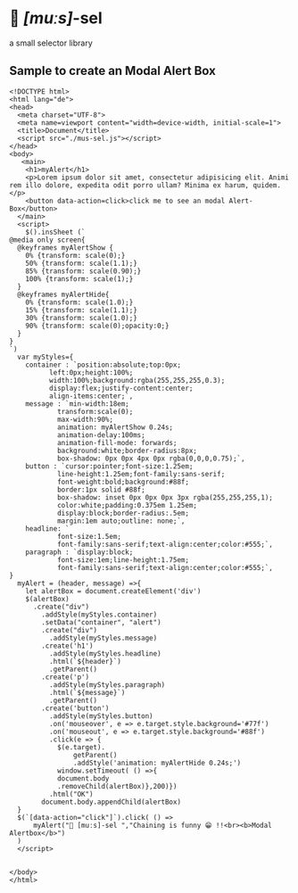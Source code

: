 # 🐁 *[muːs]*-sel
a small selector library
## Sample to create an Modal Alert Box
    <!DOCTYPE html>
    <html lang="de">
    <head>
      <meta charset="UTF-8">
      <meta name=viewport content="width=device-width, initial-scale=1">
      <title>Document</title>
      <script src="./mus-sel.js"></script>
    </head>
    <body>
       <main>
        <h1>myAlert</h1>
        <p>Lorem ipsum dolor sit amet, consectetur adipisicing elit. Animi rem illo dolore, expedita odit porro ullam? Minima ex harum, quidem.</p>
        <button data-action=click>click me to see an modal Alert-Box</button>
      </main>
      <script>
        $().insSheet (`
    @media only screen{
      @keyframes myAlertShow {
        0% {transform: scale(0);}
        50% {transform: scale(1.1);}
        85% {transform: scale(0.90);}
        100% {transform: scale(1);}
      }
      @keyframes myAlertHide{
        0% {transform: scale(1.0);}
        15% {transform: scale(1.1);}
        30% {transform: scale(1.0);}
        90% {transform: scale(0);opacity:0;}
      }
    }
    `)
      var myStyles={
        container : `position:absolute;top:0px;
              left:0px;height:100%;
              width:100%;background:rgba(255,255,255,0.3);
              display:flex;justify-content:center;
              align-items:center;`,
        message : `min-width:18em;
                transform:scale(0);
                max-width:90%;
                animation: myAlertShow 0.24s;
                animation-delay:100ms;
                animation-fill-mode: forwards;
                background:white;border-radius:8px;
                box-shadow: 0px 0px 4px 0px rgba(0,0,0,0.75);`,
        button : `cursor:pointer;font-size:1.25em;
                line-height:1.25em;font-family:sans-serif;
                font-weight:bold;background:#88f;
                border:1px solid #88f;
                box-shadow: inset 0px 0px 0px 3px rgba(255,255,255,1);
                color:white;padding:0.375em 1.25em;
                display:block;border-radius:.5em;
                margin:1em auto;outline: none;`,
        headline: `
                font-size:1.5em;
                font-family:sans-serif;text-align:center;color:#555;`,
        paragraph : `display:block;
                font-size:1em;line-height:1.75em;
                font-family:sans-serif;text-align:center;color:#555;`,
    }
      myAlert = (header, message) =>{
        let alertBox = document.createElement('div')
        $(alertBox)
          .create("div")
            .addStyle(myStyles.container)
            .setData("container", "alert")
            .create("div")
              .addStyle(myStyles.message)
            .create('h1')
              .addStyle(myStyles.headline)
              .html(`${header}`)
              .getParent()
            .create('p')
              .addStyle(myStyles.paragraph)
              .html(`${message}`)
              .getParent()
            .create('button')
              .addStyle(myStyles.button)
              .on('mouseover', e => e.target.style.background='#77f')
              .on('mouseout', e => e.target.style.background='#88f')
              .click(e => {
                $(e.target).
                    getParent()
                    .addStyle('animation: myAlertHide 0.24s;')
                window.setTimeout( () =>{
                document.body
                .removeChild(alertBox)},200)})
              .html("OK") 
            document.body.appendChild(alertBox)
      }
      $(`[data-action="click"]`).click( () =>
          myAlert("🐁 [muːs]-sel ","Chaining is funny 😁 !!<br><b>Modal Alertbox</b>")
      )
      </script>


    </body>
    </html>
